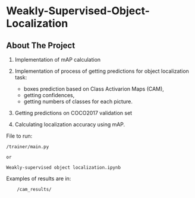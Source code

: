 # Weakly-Supervised-Object-Localization

## About The Project

1) Implementation of mAP calculation
2) Implementation of process of getting predictions for object localization task:
    
      - boxes prediction based on Class Activarion Maps (CAM), 
      - getting confidences,
      - getting numbers of classes for each picture.
      
3) Getting predictions on COCO2017 validation set
4) Calculating localization accuracy using mAP.


File to run:

    /trainer/main.py 
    
    or
    
    Weakly-supervised object localization.ipynb
    
Examples of results are in:

        /cam_results/
